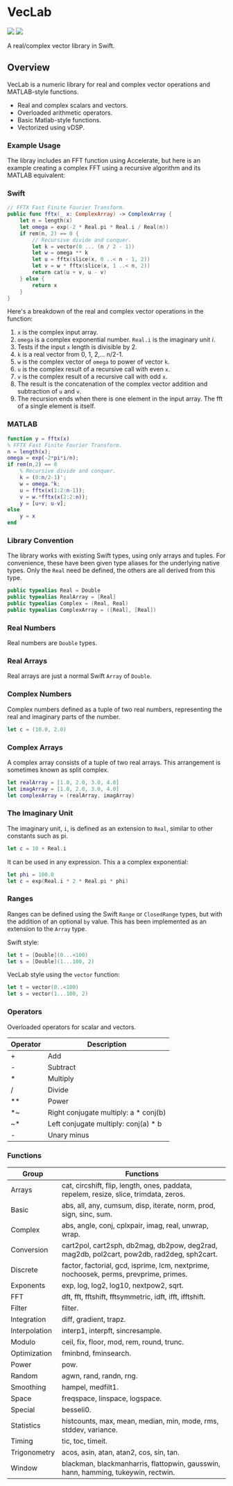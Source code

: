 # VecLab

[![](https://img.shields.io/endpoint?url=https%3A%2F%2Fswiftpackageindex.com%2Fapi%2Fpackages%2Fmarcuspainter%2FVecLab%2Fbadge%3Ftype%3Dswift-versions)](https://swiftpackageindex.com/marcuspainter/VecLab)
[![](https://img.shields.io/endpoint?url=https%3A%2F%2Fswiftpackageindex.com%2Fapi%2Fpackages%2Fmarcuspainter%2FVecLab%2Fbadge%3Ftype%3Dplatforms)](https://swiftpackageindex.com/marcuspainter/VecLab)

A real/complex vector library in Swift.

## Overview

VecLab is a numeric library for real and complex vector operations and MATLAB-style functions.

- Real and complex scalars and vectors.
- Overloaded arithmetic operators.
- Basic Matlab-style functions.
- Vectorized using vDSP.

### Example Usage

The libray includes an FFT function using Accelerate, but here is an example creating a complex FFT using a recursive algorithm and its MATLAB equivalent:

### Swift

```swift
// FFTX Fast Finite Fourier Transform.
public func fftx(_ x: ComplexArray) -> ComplexArray {
    let n = length(x) 
    let omega = exp(-2 * Real.pi * Real.i / Real(n))
    if rem(n, 2) == 0 {
        // Recursive divide and conquer.
        let k = vector(0 ... (n / 2 - 1))
        let w = omega ** k
        let u = fftx(slice(x, 0 ..< n - 1, 2))
        let v = w * fftx(slice(x, 1 ..< n, 2))
        return cat(u + v, u - v)
    } else {
        return x
    }
}
```
Here's a breakdown of the real and complex vector operations in the function:

1. `x` is the complex input array.
2. `omega` is a complex exponential number. `Real.i` is the imaginary unit *i*.
3. Tests if the input `x` length is divisible by 2.
4. `k` is a real vector from 0, 1, 2,... n/2-1.
5. `w` is the complex vector of `omega` to power of vector `k`.
6. `u` is the complex result of a recursive call with even `x`.
7. `v` is the complex result of a recursive call with odd `x`.
8. The result is the concatenation of the complex vector addition and subtraction of `u` and `v`.
9. The recursion ends when there is one element in the input array. The fft of a single element is itself.

### MATLAB

```matlab
function y = fftx(x)
% FFTX Fast Finite Fourier Transform.
n = length(x);
omega = exp(-2*pi*i/n);
if rem(n,2) == 0
    % Recursive divide and conquer.
    k = (0:n/2-1)';
    w = omega.^k;
    u = fftx(x(1:2:n-1));
    v = w.*fftx(x(2:2:n));
    y = [u+v; u-v];
else
    y = x
end
```

### Library Convention

The library works with existing Swift types, using only arrays and tuples. For convenience, these have been given type aliases for the underlying native types. Only the `Real` need be defined, the others are all derived from this type.

```swift
public typealias Real = Double
public typealias RealArray = [Real]
public typealias Complex = (Real, Real)
public typealias ComplexArray = ([Real], [Real])
```

### Real Numbers

Real numbers are `Double` types.

### Real Arrays

Real arrays are just a normal Swift `Array` of `Double`.

### Complex Numbers

Complex numbers defined as a tuple of two real numbers, representing the real and imaginary parts of the number. 

```swift
let c = (10.0, 2.0)
```
### Complex Arrays

A complex array consists of a tuple of two real arrays. This arrangement is sometimes known as split complex. 

```swift
let realArray = [1.0, 2.0, 3.0, 4.0]
let imagArray = [1.0, 2.0, 3.0, 4.0]
let complexArray = (realArray, imagArray)
```

### The Imaginary Unit

The imaginary unit, `i`, is defined as an extension to `Real`, similar to other constants such as pi.

```swift
let c = 10 + Real.i
```
It can be used in any expression. This a a complex exponential:

```swift
let phi = 100.0
let c = exp(Real.i * 2 * Real.pi * phi)
```

### Ranges

Ranges can be defined using the Swift `Range` or `ClosedRange` types, but with the addition of an optional `by` value. This has been implemented as an extension to the `Array` type.

Swift style:

```swift
let t = [Double](0...<100)
let s = [Double](1...100, 2)
```

VecLab style using the `vector` function:

```swift
let t = vector(0..<100)
let s = vector(1...100, 2)
```

### Operators

Overloaded operators for scalar and vectors.

|Operator|Description|
|---|---|
|+| Add|
|-| Subtract|
|\*| Multiply|
|/| Divide|
|\*\*| Power|
|\*~|Right conjugate multiply: a \* conj(b)|
|~\*|Left conjugate multiply: conj(a) \* b|
| - |Unary minus|

### Functions

|Group|Functions|
|---|---|
|Arrays|cat, circshift, flip, length, ones, paddata, repelem, resize, slice, trimdata, zeros.|
|Basic| abs, all, any, cumsum, disp, iterate, norm, prod, sign, sinc, sum.|
|Complex| abs, angle, conj, cplxpair, imag, real, unwrap, wrap.|
|Conversion| cart2pol, cart2sph, db2mag, db2pow, deg2rad, mag2db, pol2cart, pow2db, rad2deg, sph2cart.|
|Discrete| factor, factorial, gcd, isprime, lcm, nextprime, nochoosek, perms, prevprime, primes.|
|Exponents| exp, log, log2, log10, nextpow2, sqrt.|
|FFT| dft, fft, fftshift, fftsymmetric, idft, ifft, ifftshift.|
|Filter| filter.|
|Integration| diff, gradient, trapz.|
|Interpolation| interp1, interpft, sincresample.|
|Modulo| ceil, fix, floor, mod, rem, round, trunc.|
|Optimization| fminbnd, fminsearch.|
|Power| pow.|
|Random| agwn, rand, randn, rng.|
|Smoothing| hampel, medfilt1.|
|Space| freqspace, linspace, logspace.|
|Special| besseli0.|
|Statistics| histcounts, max, mean, median, min, mode, rms, stddev, variance.|
|Timing| tic, toc, timeit.|
|Trigonometry| acos, asin, atan, atan2, cos, sin, tan.|
|Window| blackman, blackmanharris, flattopwin, gausswin, hann, hamming, tukeywin, rectwin.|
